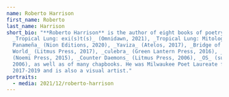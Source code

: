 ```yaml
---
name: Roberto Harrison
first_name: Roberto
last_name: Harrison
short_bio: "**Roberto Harrison** is the author of eight books of poetry:
  _Tropical Lung: exi(s)t(s)_ (Omnidawn, 2021), _Tropical Lung: Mitologia
  Panameña_ (Nion Editions, 2020), _Yaviza_ (Atelos, 2017), _Bridge of the
  World_ (Litmus Press, 2017), _culebra_ (Green Lantern Press, 2016), _bicycle_
  (Noemi Press, 2015), _Counter Daemons_ (Litmus Press, 2006), _OS_ (subpress,
  2006), as well as of many chapbooks. He was Milwaukee Poet Laureate for
  2017-2019 and is also a visual artist."
portraits:
  - media: 2021/12/roberto-harrison
---
```

